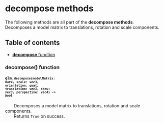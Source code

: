 [//]: # (generated using SlashBack 0.2.0)

  
# decompose methods  
The following methods are all part of the **decompose methods**\.  
Decomposes a model matrix to translations, rotation and scale components\.  
## Table of contents  
  
* [**decompose** function](#decompose-function)  
  
### decompose\(\) function  
#### <code>glm.<code>**decompose**(**modelMatrix**: *mat4*, **scale**: *vec3*, **orientation**: *quat*, **translation**: *vec3*, **skew**: *vec3*, **perspective**: *vec4*) -\> *bool*</code></code>  
&emsp;&emsp;Decomposes a model matrix to translations, rotation and scale components\.  
&emsp;&emsp;Returns ``` True ``` on success\.  
  
